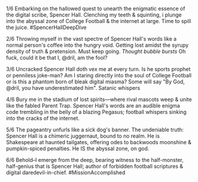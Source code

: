 1/6 Embarking on the hallowed quest to unearth the enigmatic essence of the digital scribe, Spencer Hall. Clenching my teeth & squinting, i plunge into the abyssal zone of College Football & the internet at large. Time to spill the juice. #SpencerHallDeepDive

2/6 Throwing myself in the vast spectre of Spencer Hall's words like a normal person's coffee into the hungry void. Getting lost amidst the syrupy density of truth & pretension. Must keep going. *Thought bubble bursts* Oh fuck, could it be that I, @dril, am the fool? 

3/6 Uncracked Spencer Hall doth vex me at every turn. Is he sports prophet or penniless joke-man? Am I staring directly into the soul of College Football or is this a phantom born of bleak digital miasma? Some will say "By God, @dril, you have underestimated him". Satanic whispers

4/6 Bury me in the stadium of lost spirits—where rival mascots weep & unite like the fabled Parent Trap. Spencer Hall's words are an audible enigma code trembling in the belly of a blazing Pegasus; football whispers sinking into the cracks of the internet.

5/6 The pageantry unfurls like a sick dog's banner. The undeniable truth: Spencer Hall is a chimeric juggernaut, bound to no realm. He is Shakespeare at haunted tailgates, offering odes to backwoods moonshine & pumpkin-spiced penalties. He IS the abyssal zone, on god.

6/6 Behold–I emerge from the deep, bearing witness to the half-monster, half-genius that is Spencer Hall; author of forbidden football scriptures & digital daredevil-in-chief. #MissionAccomplished